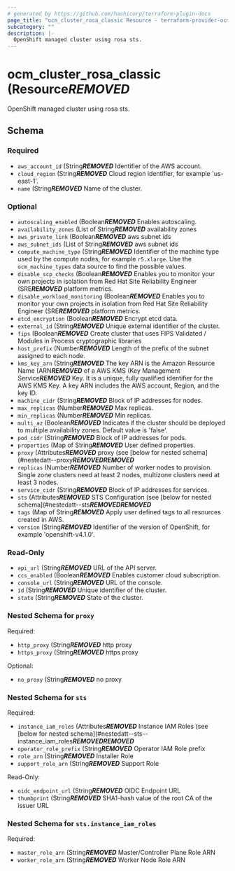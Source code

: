 ```yaml
---
# generated by https://github.com/hashicorp/terraform-plugin-docs
page_title: "ocm_cluster_rosa_classic Resource - terraform-provider-ocm"
subcategory: ""
description: |-
  OpenShift managed cluster using rosa sts.
---
```


# ocm_cluster_rosa_classic (Resource***REMOVED***

OpenShift managed cluster using rosa sts.



<!-- schema generated by tfplugindocs -->
## Schema

### Required

- `aws_account_id` (String***REMOVED*** Identifier of the AWS account.
- `cloud_region` (String***REMOVED*** Cloud region identifier, for example 'us-east-1'.
- `name` (String***REMOVED*** Name of the cluster.

### Optional

- `autoscaling_enabled` (Boolean***REMOVED*** Enables autoscaling.
- `availability_zones` (List of String***REMOVED*** availability zones
- `aws_private_link` (Boolean***REMOVED*** aws subnet ids
- `aws_subnet_ids` (List of String***REMOVED*** aws subnet ids
- `compute_machine_type` (String***REMOVED*** Identifier of the machine type used by the compute nodes, for example `r5.xlarge`. Use the `ocm_machine_types` data source to find the possible values.
- `disable_scp_checks` (Boolean***REMOVED*** Enables you to monitor your own projects in isolation from Red Hat Site Reliability Engineer (SRE***REMOVED*** platform metrics.
- `disable_workload_monitoring` (Boolean***REMOVED*** Enables you to monitor your own projects in isolation from Red Hat Site Reliability Engineer (SRE***REMOVED*** platform metrics.
- `etcd_encryption` (Boolean***REMOVED*** Encrypt etcd data.
- `external_id` (String***REMOVED*** Unique external identifier of the cluster.
- `fips` (Boolean***REMOVED*** Create cluster that uses FIPS Validated / Modules in Process cryptographic libraries
- `host_prefix` (Number***REMOVED*** Length of the prefix of the subnet assigned to each node.
- `kms_key_arn` (String***REMOVED*** The key ARN is the Amazon Resource Name (ARN***REMOVED*** of a AWS KMS (Key Management Service***REMOVED*** Key. It is a unique, fully qualified identifier for the AWS KMS Key. A key ARN includes the AWS account, Region, and the key ID.
- `machine_cidr` (String***REMOVED*** Block of IP addresses for nodes.
- `max_replicas` (Number***REMOVED*** Max replicas.
- `min_replicas` (Number***REMOVED*** Min replicas.
- `multi_az` (Boolean***REMOVED*** Indicates if the cluster should be deployed to multiple availability zones. Default value is 'false'.
- `pod_cidr` (String***REMOVED*** Block of IP addresses for pods.
- `properties` (Map of String***REMOVED*** User defined properties.
- `proxy` (Attributes***REMOVED*** proxy (see [below for nested schema](#nestedatt--proxy***REMOVED******REMOVED***
- `replicas` (Number***REMOVED*** Number of worker nodes to provision. Single zone clusters need at least 2 nodes, multizone clusters need at least 3 nodes.
- `service_cidr` (String***REMOVED*** Block of IP addresses for services.
- `sts` (Attributes***REMOVED*** STS Configuration (see [below for nested schema](#nestedatt--sts***REMOVED******REMOVED***
- `tags` (Map of String***REMOVED*** Apply user defined tags to all resources created in AWS.
- `version` (String***REMOVED*** Identifier of the version of OpenShift, for example 'openshift-v4.1.0'.

### Read-Only

- `api_url` (String***REMOVED*** URL of the API server.
- `ccs_enabled` (Boolean***REMOVED*** Enables customer cloud subscription.
- `console_url` (String***REMOVED*** URL of the console.
- `id` (String***REMOVED*** Unique identifier of the cluster.
- `state` (String***REMOVED*** State of the cluster.

<a id="nestedatt--proxy"></a>
### Nested Schema for `proxy`

Required:

- `http_proxy` (String***REMOVED*** http proxy
- `https_proxy` (String***REMOVED*** https proxy

Optional:

- `no_proxy` (String***REMOVED*** no proxy


<a id="nestedatt--sts"></a>
### Nested Schema for `sts`

Required:

- `instance_iam_roles` (Attributes***REMOVED*** Instance IAM Roles (see [below for nested schema](#nestedatt--sts--instance_iam_roles***REMOVED******REMOVED***
- `operator_role_prefix` (String***REMOVED*** Operator IAM Role prefix
- `role_arn` (String***REMOVED*** Installer Role
- `support_role_arn` (String***REMOVED*** Support Role

Read-Only:

- `oidc_endpoint_url` (String***REMOVED*** OIDC Endpoint URL
- `thumbprint` (String***REMOVED*** SHA1-hash value of the root CA of the issuer URL

<a id="nestedatt--sts--instance_iam_roles"></a>
### Nested Schema for `sts.instance_iam_roles`

Required:

- `master_role_arn` (String***REMOVED*** Master/Controller Plane Role ARN
- `worker_role_arn` (String***REMOVED*** Worker Node Role ARN


